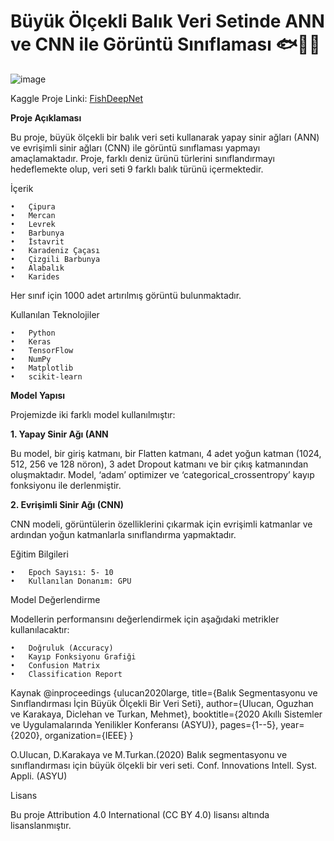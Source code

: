 # Büyük Ölçekli Balık Veri Setinde ANN ve CNN ile Görüntü Sınıflaması 🐟🦐🐠

![image](https://github.com/user-attachments/assets/1616c792-c510-4d3e-bdbf-82ac3f7cd341)


Kaggle Proje Linki: [FishDeepNet](https://www.kaggle.com/code/busraalpay/fishdeepnet/notebook)

**Proje Açıklaması**

Bu proje, büyük ölçekli bir balık veri seti kullanarak yapay sinir ağları (ANN) ve evrişimli sinir ağları (CNN) ile görüntü sınıflaması yapmayı amaçlamaktadır. Proje, farklı deniz ürünü türlerini sınıflandırmayı hedeflemekte olup, veri seti 9 farklı balık türünü içermektedir.


İçerik

	•	Çipura
	•	Mercan
	•	Levrek
	•	Barbunya
	•	İstavrit
	•	Karadeniz Çaçası
	•	Çizgili Barbunya
	•	Alabalık
	•	Karides

Her sınıf için 1000 adet artırılmış görüntü bulunmaktadır.

Kullanılan Teknolojiler

	•	Python
	•	Keras
	•	TensorFlow
	•	NumPy
	•	Matplotlib
	•	scikit-learn

**Model Yapısı**

Projemizde iki farklı model kullanılmıştır:

**1. Yapay Sinir Ağı (ANN**

Bu model, bir giriş katmanı, bir Flatten katmanı, 4 adet yoğun katman (1024, 512, 256 ve 128 nöron), 3 adet Dropout katmanı ve bir çıkış katmanından oluşmaktadır. Model, ‘adam’ optimizer ve ‘categorical_crossentropy’ kayıp fonksiyonu ile derlenmiştir.

**2. Evrişimli Sinir Ağı (CNN)**

CNN modeli, görüntülerin özelliklerini çıkarmak için evrişimli katmanlar ve ardından yoğun katmanlarla sınıflandırma yapmaktadır.

Eğitim Bilgileri

	•	Epoch Sayısı: 5- 10
	•	Kullanılan Donanım: GPU

Model Değerlendirme

Modellerin performansını değerlendirmek için aşağıdaki metrikler kullanılacaktır:

	•	Doğruluk (Accuracy)
	•	Kayıp Fonksiyonu Grafiği
	•	Confusion Matrix
	•	Classification Report




Kaynak
@inproceedings {ulucan2020large,
title={Balık Segmentasyonu ve Sınıflandırması İçin Büyük Ölçekli Bir Veri Seti},
author={Ulucan, Oguzhan ve Karakaya, Diclehan ve Turkan, Mehmet},
booktitle={2020 Akıllı Sistemler ve Uygulamalarında Yenilikler Konferansı (ASYU)},
pages={1--5},
year={2020},
organization={IEEE}
}

O.Ulucan, D.Karakaya ve M.Turkan.(2020) Balık segmentasyonu ve sınıflandırması için büyük ölçekli bir veri seti.
Conf. Innovations Intell. Syst. Appli. (ASYU)

Lisans

Bu proje Attribution 4.0 International (CC BY 4.0) lisansı altında lisanslanmıştır.
